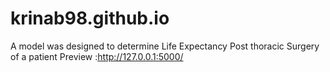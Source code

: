 # krinab98.github.io

A model was designed to  determine Life Expectancy Post thoracic Surgery of a patient
Preview :http://127.0.0.1:5000/

